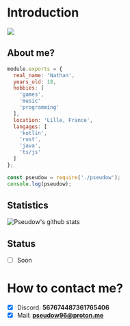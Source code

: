# Introduction
<img src="https://media.giphy.com/media/9lyuDkgZJ4OBO/giphy.gif" heigth="50px">

## About me?

```js
module.exports = {
  real_name: 'Nathan',
  years_old: 18,
  hobbies: [
    'games',
    'music'
    'programming'
  ],
  location: 'Lille, France',
  langages: [
    'kotlin',
    'rust',
    'java',
    'ts/js'
  ]
};

const pseudow = require('./pseudow');
console.log(pseudow);
```

## Statistics
![Pseudow's github stats](https://github-readme-stats.vercel.app/api?username=Pseudow&show_icons=true&theme=buefy)

## Status
- [ ] Soon

# How to contact me?
- [x] Discord: **567674487361765406**
- [x] Mail: **pseudow96@proton.me**
